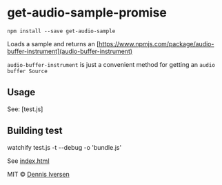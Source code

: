 # get-audio-sample-promise

    npm install --save get-audio-sample

Loads a sample and returns an [https://www.npmjs.com/package/audio-buffer-instrument](audio-buffer-instrument)

`audio-buffer-instrument` is just a convenient method for getting an `audio buffer Source` 

## Usage 

See: [test.js]

## Building test

watchify test.js -t --debug -o 'bundle.js'

See [index.html](index.html)

MIT © [Dennis Iversen](https://github.com/diversen)